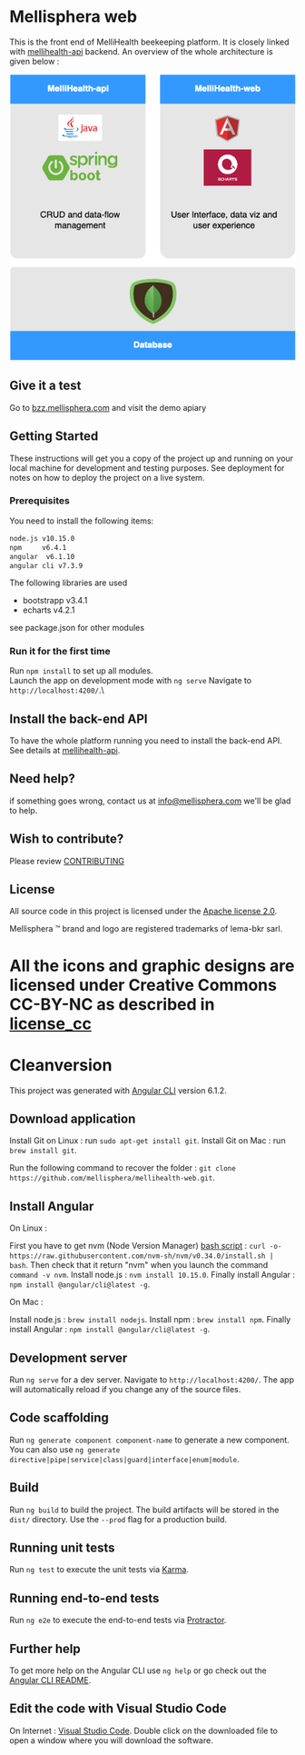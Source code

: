 # Mellisphera web

This is the front end of MelliHealth beekeeping platform. 
It is closely linked with [mellihealth-api](https://github.com/mellisphera/mellihealth-api) backend.
An overview of the whole architecture is given below :

![](img/mellihealth_scheme.png)

## Give it a test
Go to [bzz.mellisphera.com](https://bzz.mellisphera.com) and visit the demo apiary


## Getting Started

These instructions will get you a copy of the project up and running on your local machine for development and testing purposes. See deployment for notes on how to deploy the project on a live system.

### Prerequisites

You need to install the following items:

```
node.js v10.15.0
npm     v6.4.1
angular  v6.1.10  
angular cli v7.3.9
```
The following libraries are used
- bootstrapp v3.4.1
- echarts v4.2.1

see package.json for other modules

### Run it for the first time
Run `npm install` to set up all modules.\
Launch the app on development mode with `ng serve`
Navigate to `http://localhost:4200/`.\


## Install the back-end API
To have the whole platform running you need to install the back-end API.\
See details at [mellihealth-api](https://github.com/mellisphera/mellihealth-api).

## Need help?
if something goes wrong, contact us at info@mellisphera.com we'll be glad to help.

## Wish to contribute?
Please review [CONTRIBUTING](https://github.com/mellisphera/mellihealth-web/blob/master/CONTRIBUTING.md) 

## License
All source code in this project is licensed under the [Apache license 2.0](https://apache.org/licenses/LICENSE-2.0).

Mellisphera ™ brand and logo are registered trademarks of lema-bkr sarl. 

All the icons and graphic designs are licensed under Creative Commons CC-BY-NC as described in [license_cc](https://github.com/mellisphera/mellihealth-web/blob/master/LICENSE_CC)
=======
# Cleanversion

This project was generated with [Angular CLI](https://github.com/angular/angular-cli) version 6.1.2.

## Download application

Install Git on Linux : run `sudo apt-get install git`.
Install Git on Mac : run `brew install git`.

Run the following command to recover the folder : `git clone https://github.com/mellisphera/mellihealth-web.git`.

## Install Angular

On Linux :

First you have to get nvm (Node Version Manager) [bash script](https://github.com/nvm-sh/nvm) : `curl -o- https://raw.githubusercontent.com/nvm-sh/nvm/v0.34.0/install.sh | bash`.
Then check that it return "nvm" when you launch the command `command -v nvm`.
Install node.js : `nvm install 10.15.0`.
Finally install Angular : `npm install @angular/cli@latest -g`.

On Mac :

Install node.js : `brew install nodejs`.
Install npm : `brew install npm`.
Finally install Angular : `npm install @angular/cli@latest -g`.

## Development server

Run `ng serve` for a dev server. Navigate to `http://localhost:4200/`. The app will automatically reload if you change any of the source files.

## Code scaffolding

Run `ng generate component component-name` to generate a new component. You can also use `ng generate directive|pipe|service|class|guard|interface|enum|module`.

## Build

Run `ng build` to build the project. The build artifacts will be stored in the `dist/` directory. Use the `--prod` flag for a production build.

## Running unit tests

Run `ng test` to execute the unit tests via [Karma](https://karma-runner.github.io).

## Running end-to-end tests

Run `ng e2e` to execute the end-to-end tests via [Protractor](http://www.protractortest.org/).

## Further help

To get more help on the Angular CLI use `ng help` or go check out the [Angular CLI README](https://github.com/angular/angular-cli/blob/master/README.md).

## Edit the code with Visual Studio Code

On Internet : [Visual Studio Code](https://code.visualstudio.com/Download).
Double click on the downloaded file to open a window where you will download the software.
